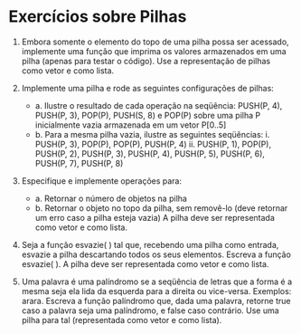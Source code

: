 # Exercícios sobre Pilhas

1. Embora somente o elemento do topo de uma pilha possa ser acessado, implemente uma
função que imprima os valores armazenados em uma pilha (apenas para testar o código). Use
a representação de pilhas como vetor e como lista.

2. Implemente uma pilha e rode as seguintes configurações de pilhas:
    - a. Ilustre o resultado de cada operação na seqüência: PUSH(P, 4), PUSH(P, 3), POP(P),
PUSH(S, 8) e POP(P) sobre uma pilha P inicialmente vazia armazenada em um vetor
P[0..5]
    - b. Para a mesma pilha vazia, ilustre as seguintes seqüências:
        i. PUSH(P, 3), POP(P), POP(P), PUSH(P, 4)
        ii. PUSH(P, 1), POP(P), PUSH(P, 2), PUSH(P, 3), PUSH(P, 4), PUSH(P, 5),
PUSH(P, 6), PUSH(P, 7), PUSH(P, 8)

3. Especifique e implemente operações para:
    - a. Retornar o número de objetos na pilha
    - b. Retornar o objeto no topo da pilha, sem removê-lo (deve retornar um erro caso a pilha
esteja vazia)
A pilha deve ser representada como vetor e como lista.

4. Seja a função esvazie( ) tal que, recebendo uma pilha como entrada, esvazie a pilha
descartando todos os seus elementos. Escreva a função esvazie( ). A pilha deve ser
representada como vetor e como lista.

5. Uma palavra é uma palíndromo se a seqüência de letras que a forma é a mesma seja ela lida
da esquerda para a direita ou vice-versa. Exemplos: arara. Escreva a função palíndromo que,
dada uma palavra, retorne true caso a palavra seja uma palíndromo, e false caso contrário.
Use uma pilha para tal (representada como vetor e como lista).
